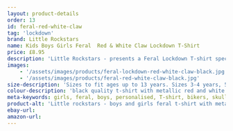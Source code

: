 ```yaml
---
layout: product-details
order: 13
id: feral-red-white-claw
tag: 'lockdown'
brand: Little Rockstars
name: Kids Boys Girls Feral  Red & White Claw Lockdown T-Shirt
price: £8.95
description: 'Little Rockstars - presents a Feral Lockdown T-shirt specially designed for the child that just wont sit still, never listens and breaks everything they get their hands on! Why not decorate your little ones with this warning message for  others to heed during these strange times.'
images: 
    - '/assets/images/products/feral-lockdown-red-white-claw-black.jpg'
    - '/assets/images/products/feral-red-white-claw-black.jpg'
size-description: 'Sizes to fit ages up to 13 years. Sizes 3-4 years, 5-6 years, 7-8 years, 9-11 years, 12-13 years.'
colour-description: 'black quality t-shirt with metallic red and white lettering.'
meta-keywords: girls, feral, boys, personalised, T-shirt, bikers, skulls, cool, cute, little, lady, skull, lucky, rider, rock, rocker, grunge, metal, punk, skater, skull and cross bones, girls skull t-shirt, girls skull tee, gigs, festivals, look cool, toddler, teen
product-alt: 'Little rockstars - boys and girls feral t-shirt with metallic lettering perfect for birthdays or as a gift or present for your feral little rockstars'
ebay-url: 
amazon-url: 
---
```

